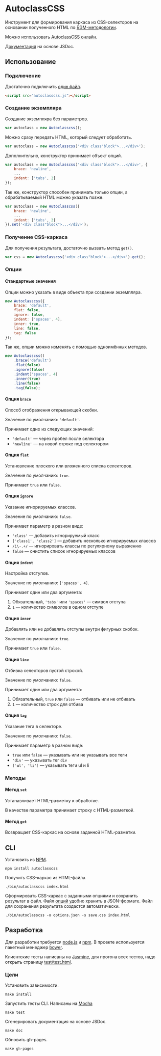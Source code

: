 # AutoclassCSS

Инструмент для формирования каркаса из CSS-селекторов на основании полученного HTML по [БЭМ-методологии](http://ru.bem.info/).

Можно использовать [AutoclassCSS онлайн](http://tenorok.github.io/autoclassCSS/).

[Документация](http://tenorok.github.io/autoclassCSS/jsdoc/index.html) на основе JSDoc.

## Использование

### Подключение

Достаточно подключить [один файл](https://github.com/tenorok/autoclassCSS/blob/master/autoclasscss.js).
```html
<script src="autoclasscss.js"></script>
```

### Создание экземпляра

Создание экземпляра без параметров.
```javascript
var autoclass = new Autoclasscss();
```

Можно сразу передать HTML, который следует обработать.
```javascript
var autoclass = new Autoclasscss('<div class"block">...</div>');
```

Дополнительно, конструктор принимает объект опций.
```javascript
var autoclass = new Autoclasscss('<div class"block">...</div>', {
    brace: 'newline',
    ...
    indent: ['tabs', 2]
});
```

Так же, конструктор способен принимать только опции, а обрабатываемый HTML можно указать позже.
```javascript
var autoclass = new Autoclasscss({
    brace: 'newline',
    ...
    indent: ['tabs', 2]
}).set('<div class"block">...</div>');
```

### Получение CSS-каркаса

Для получения результата, достаточно вызвать метод `get()`.
```javascript
var css = new Autoclasscss('<div class"block">...</div>').get();
```

### Опции

#### Стандартные значения

Опции можно указать в виде объекта при создании экземпляра.
```javascript
new Autoclasscss({
    brace: 'default',
    flat: false,
    ignore: false,
    indent: ['spaces', 4],
    inner: true,
    line: false,
    tag: false
});
```

Так же, опции можно изменять с помощью одноимённых методов.
```javascript
new Autoclasscss()
    .brace('default')
    .flat(false)
    .ignore(false)
    .indent('spaces', 4)
    .inner(true)
    .line(false)
    .tag(false);
```

#### Опция `brace`
Способ отображения открывающей скобки.

Значение по умолчанию: `'default'`.

Принимает одно из следующих значений:

* `'default'` — через пробел после селектора
* `'newline'` — на новой строке под селектором

#### Опция `flat`
Установление плоского или вложенного списка селекторов.

Значение по умолчанию: `true`.

Принимает `true` или `false`.

#### Опция `ignore`
Указание игнорируемых классов.

Значение по умолчанию: `false`.

Принимает параметр в разном виде:

* `'class'` — добавить игнорируемый класс
* `['class1', 'class2']` — добавить несколько игнорируемых классов
* `/i\-.+/` — игнорировать классы по регулярному выражению
* `false` — очистить список игнорируемых классов

#### Опция `indent`
Настройка отступов.

Значение по умолчанию: `['spaces', 4]`.

Принимает один или два аргумента:

1. Обязательный, `'tabs'` или `'spaces'` — символ отступа
2. `1` — количество символов в одном отступе

#### Опция `inner`
Добавлять или не добавлять отступы внутри фигурных скобок.

Значение по умолчанию: `true`.

Принимает `true` или `false`.

#### Опция `line`
Отбивка селекторов пустой строкой.

Значение по умолчанию: `false`.

Принимает один или два аргумента:

1. Обязательный, `true` или `false` — отбивать или не отбивать
2. `1` — количество строк для отбива

#### Опция `tag`
Указание тега в селекторе.

Значение по умолчанию: `false`.

Принимает параметр в разном виде:

* `true` или `false` — указывать или не указывать все теги
* `'div'` — указывать тег `div`
* `['ul', 'li']` — указывать теги ul и li

### Методы

#### Метод `set`
Устанавливает HTML-разметку к обработке.

В качестве параметра принимает строку с HTML-разметкой.

#### Метод `get`
Возвращает CSS-каркас на основе заданной HTML-разметки.

## CLI

Установить из [NPM](https://npmjs.org/package/autoclasscss).

    npm install autoclasscss

Получить CSS-каркас из HTML-файла.

    ./bin/autoclasscss index.html

Сформировать CSS-каркас с заданными опциями и сохранить результат в файл.
Файл [опций](#%D0%9E%D0%BF%D1%86%D0%B8%D0%B8) удобно хранить в JSON-формате.
Файл для сохранения результата создастся автоматически.

    ./bin/autoclasscss -o options.json -s save.css index.html

## Разработка

Для разработки требуется [node.js](http://nodejs.org/) и [npm](https://npmjs.org/). В проекте используется пакетный менеджер [bower](https://github.com/bower/bower).

Клиентские тесты написаны на [Jasmine](http://pivotal.github.io/jasmine/), для прогона всех тестов, надо открыть страницу [test/test.html](https://github.com/tenorok/autoclassCSS/blob/master/test/test.html).

### Цели

Установить зависимости.

    make install

Запустить тесты CLI. Написаны на [Mocha](http://visionmedia.github.io/mocha/)

    make test

Сгенерировать документация на основе JSDoc.

    make doc

Обновить gh-pages.

    make gh-pages
